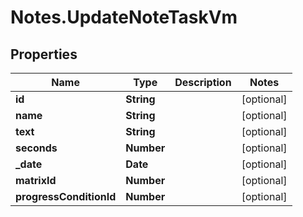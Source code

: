 # Notes.UpdateNoteTaskVm

## Properties
Name | Type | Description | Notes
------------ | ------------- | ------------- | -------------
**id** | **String** |  | [optional] 
**name** | **String** |  | [optional] 
**text** | **String** |  | [optional] 
**seconds** | **Number** |  | [optional] 
**_date** | **Date** |  | [optional] 
**matrixId** | **Number** |  | [optional] 
**progressConditionId** | **Number** |  | [optional] 
